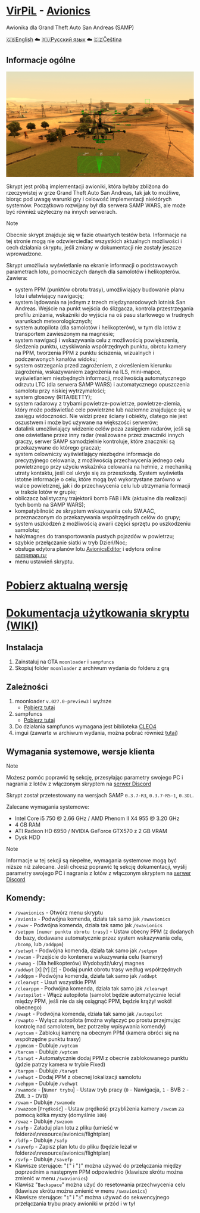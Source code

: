 # [VirPiL](https://discord.gg/QSKkNhZrTh) - [Avionics](https://github.com/d7KrEoL/avionics/releases/download/MINOR/SW_Avionics.zip)
  Awionika dla Grand Theft Auto San Andreas (SAMP)
  
  [🇬🇧English](README.md) ☁️ [🇷🇺Русский язык](README_RUS.md) ☁️ [🇨🇿Čeština](README_CHE.md)
## Informacje ogólne
![alt text](https://github.com/d7KrEoL/avionics/blob/main/Readme/0.%20%D0%9E%D0%B1%D1%89%D0%B8%D0%B9%20%D0%B2%D0%B8%D0%B4%20-%20%D0%BD%D0%BE%D0%B2%D1%8B%D0%B9.png)

Skrypt jest próbą implementacji awioniki, która byłaby zbliżona do rzeczywistej w grze Grand Theft Auto San Andreas, tak jak to możliwe, biorąc pod uwagę warunki gry i celowość implementacji niektórych systemów. Początkowo rozwijany był dla serwera SAMP WARS, ale może być również użyteczny na innych serwerach.

>[!NOTE]
>Obecnie skrypt znajduje się w fazie otwartych testów beta. Informacje na tej stronie mogą nie odzwierciedlać wszystkich aktualnych możliwości i cech działania skryptu, jeśli zmiany w dokumentacji nie zostały jeszcze wprowadzone.

Skrypt umożliwia wyświetlanie na ekranie informacji o podstawowych parametrach lotu, pomocniczych danych dla samolotów i helikopterów. Zawiera:
- system PPM (punktów obrotu trasy), umożliwiający budowanie planu lotu i ułatwiający nawigację;
- system lądowania na jednym z trzech międzynarodowych lotnisk San Andreas. Wejście na punkt wejścia do ślizgacza, kontrola przestrzegania profilu zniżania, wskaźniki do wyjścia na oś pasu startowego w trudnych warunkach meteorologicznych;
- system autopilota (dla samolotów i helikopterów), w tym dla lotów z transportem zawieszonym na magnesie;
- system nawigacji i wskazywania celu z możliwością powiększenia, śledzenia punktu, uzyskiwania współrzędnych punktu, obrotu kamery na PPM, tworzenia PPM z punktu ściszenia, wizualnych i podczerwonych kanałów widoku;
- system ostrzegania przed zagrożeniem, z określeniem kierunku zagrożenia, wskazywaniem zagrożenia na ILS, mini-mapce, wyświetlaniem niezbędnych informacji, możliwością automatycznego odrzutu LTC (dla serwera SAMP WARS) i automatycznego opuszczenia samolotu przy niskiej wytrzymałości;
- system głosowy (RITA/BETTY);
- system radarowy z trybami powietrze-powietrze, powietrze-ziemia, który może podświetlać cele powietrzne lub naziemne znajdujące się w zasięgu widoczności. Nie widzi przez ściany i obiekty, dlatego nie jest oszustwem i może być używane na większości serwerów;
- datalink umożliwiający widzenie celów poza zasięgiem radarów, jeśli są one oświetlane przez inny radar (realizowane przez znaczniki innych graczy, serwer SAMP samodzielnie kontroluje, które znaczniki są przekazywane do którego gracza);
- system celowniczy wyświetlający niezbędne informacje do precyzyjnego celowania, z możliwością przechwycenia jednego celu powietrznego przy użyciu wskaźnika celowania na hełmie, z mechaniką utraty kontaktu, jeśli cel ukryje się za przeszkodą. System wyświetla istotne informacje o celu, które mogą być wykorzystane zarówno w walce powietrznej, jak i do przechwycenia celu lub utrzymania formacji w trakcie lotów w grupie;
- obliczacz balistyczny trajektorii bomb FAB i Mk (aktualne dla realizacji tych bomb na SAMP WARS);
- kompatybilność ze skryptem wskazywania celu SW.AAC, przeznaczonym do przekazywania współrzędnych celów do grupy;
- system uszkodzeń z możliwością awarii części sprzętu po uszkodzeniu samolotu;
- hak/magnes do transportowania pustych pojazdów w powietrzu;
- szybkie przełączanie siatki w tryb Dzień/Noc;
- obsługa edytora planów lotu [AvionicsEditor](https://github.com/d7KrEoL/AvionicsEditor/) i edytora online [sampmap.ru](http://sampmap.ru);
- menu ustawień skryptu.

# [Pobierz aktualną wersję](https://github.com/d7KrEoL/avionics/releases/latest/download/autoupdate.zip)

# [Dokumentacja użytkowania skryptu (WIKI)](https://github.com/d7KrEoL/avionics/wiki)

## Instalacja

1. Zainstaluj na GTA `moonloader` i `sampfuncs`
2. Skopiuj folder ````moonloader```` z archiwum wydania do folderu z grą

## Zależności
1. moonloader `v.027.0-preview3` i wyższe
   - [Pobierz tutaj](https://www.blast.hk/threads/13305/page-2#post-386466)
3. sampfuncs
   - [Pobierz tutaj](https://www.blast.hk/threads/17/)
4. Do działania sampfuncs wymagana jest biblioteka [CLEO4](https://cleo.li/download.html)
5. imgui (zawarte w archiwum wydania, można pobrać również [tutaj](https://www.blast.hk/threads/19292/))

## Wymagania systemowe, wersje klienta
>[!NOTE]
>Możesz pomóc poprawić tę sekcję, przesyłając parametry swojego PC i nagrania z lotów z włączonym skryptem na [serwer Discord](https://discord.gg/QSKkNhZrTh) 

Skrypt został przetestowany na wersjach SAMP `0.3.7-R3`, `0.3.7-R5-1`, `0.3DL`. 

Zalecane wymagania systemowe:

- Intel Core i5 750 @ 2.66 GHz / AMD Phenom II X4 955 @ 3.20 GHz
- 4 GB RAM
- ATI Radeon HD 6950 / NVIDIA GeForce GTX570 z 2 GB VRAM 
- Dysk HDD

>[!NOTE]
>Informacje w tej sekcji są niepełne, wymagania systemowe mogą być niższe niż zalecane. Jeśli chcesz poprawić tę sekcję dokumentacji, wyślij parametry swojego PC i nagrania z lotów z włączonym skryptem na [serwer Discord](https://discord.gg/QSKkNhZrTh)

## Komendy:
- ````/swavionics```` - Otwórz menu skryptu
- ````/avionix```` - Podwójna komenda, działa tak samo jak ````/swavionics````
- ````/swav```` - Podwójna komenda, działa tak samo jak ````/swavionics````
- ````/setppm [numer punktu obrotu trasy]```` - Ustaw obecny PPM (z dodanych do bazy, dodawane automatycznie przez system wskazywania celu, ````/bcomp````, lub ````/addppm````)
- ````/setwpt```` - Podwójna komenda, działa tak samo jak ````/setppm````
- ````/swcam```` - Przejście do kontenera wskazywania celu (kamery)
- ````/swmag```` - (Dla helikopterów) Wydobądź/ukryj magnes
- ````/addwpt```` [````X````] [````Y````] [````Z````] - Dodaj punkt obrotu trasy według współrzędnych
- ````/addppm```` - Podwójna komenda, działa tak samo jak ````/addwpt````
- ````/clearwpt```` - Usuń wszystkie PPM
- ````/clearppm```` - Podwójna komenda, działa tak samo jak ````/clearwpt````
- ````/autopilot```` - Włącz autopilota (samolot będzie automatycznie leciał między PPM, jeśli nie da się osiągnąć PPM, będzie krążył wokół obecnego)
- ````/swapt```` - Podwójna komenda, działa tak samo jak ````/autopilot````
- ````/swapto```` - Wyłącz autopilota (można wyłączyć po prostu przejmując kontrolę nad samolotem, bez potrzeby wpisywania komendy)
- ````/wptcam```` - Zablokuj kamerę na obecnym PPM (kamera obróci się na współrzędne punktu trasy)
- ````/ppmcam```` - Dubluje ````/wptcam````
- ````/tarcam```` - Dubluje ````/wptcam````
- ````/tarwpt```` - Automatycznie dodaj PPM z obecnie zablokowanego punktu (gdzie patrzy kamera w trybie Fixed)
- ````/tarppm```` - Dubluje ````/tarwpt````
- ````/vehwpt```` - Dodaj PPM z obecnej lokalizacji samolotu
- ````/vehppm```` - Dubluje ````/vehwpt````
- ````/swamode```` - [````Numer trybu````] - Ustaw tryb pracy (````0```` - Nawigacja, ````1```` - BVB ````2```` - ZML ````3```` - DVB)
- ````/swam```` - Dubluje ````/swamode````
- ````/swazoom```` [````Prędkość````] - Ustaw prędkość przybliżenia kamery ````/swcam```` za pomocą kółka myszy (domyślnie ````100````)
- ````/swaz```` - Dubluje ````/swzoom````
- ````/safp```` - Załaduj plan lotu z pliku (umieść w folderze\nresource/avionics/flightplan)
- ````/ldfp```` - Dubluje ````/safp````
- ````/savefp```` - Zapisz plan lotu do pliku (będzie leżał w folderze\nresource/avionics/flightplan)
- ````/svfp```` - Dubluje ````/savefp````
- Klawisze sterujące: "````[````" i "````]````" można używać do przełączania między poprzednim a następnym PPM odpowiednio (klawisze skrótu można zmienić w menu ````/swavionics````)
- Klawisz "````Backspace````" można użyć do resetowania przechwycenia celu (klawisze skrótu można zmienić w menu ````/swavionics````)
- Klawisze sterujące: "````1````" i "````3````" można używać do sekwencyjnego przełączania trybu pracy awioniki w przód i w tył
